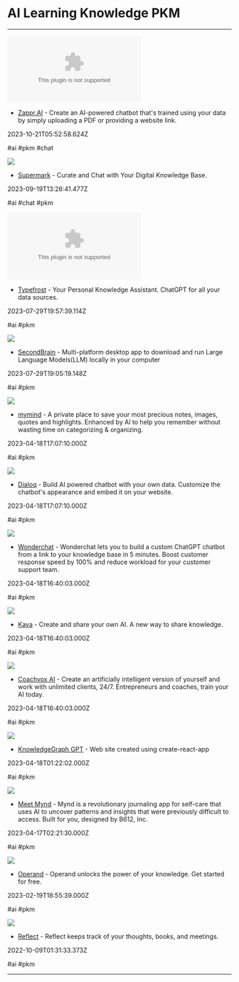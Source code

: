 # AI  Learning  Knowledge  PKM

---

![](https://rdl.ink/render/https%3A%2F%2Fzappr.ai)

- [Zappr.AI](https://zappr.ai) - Create an AI-powered chatbot that's trained using your data by simply uploading a PDF or providing a website link.

2023-10-21T05:52:58.624Z

#ai #pkm #chat

![](https://api.typedream.com/v0/document/public/761a0246-9229-41b5-aa2f-717182918440/2SSHQeFtWKKKcyz5MMNrzx3QYA1_Screen_Shot_2023-07-11_at_8_36_17_PM.png)

- [Supermark](https://www.supermark.ai) - Curate and Chat with Your Digital Knowledge Base.

2023-09-19T13:26:41.477Z

#ai #chat #pkm

![](https://rdl.ink/render/https%3A%2F%2Fwww.typefrost.com)

- [Typefrost](https://www.typefrost.com) - Your Personal Knowledge Assistant.
ChatGPT for all your data sources.

2023-07-29T19:57:39.114Z

#ai #pkm

![](https://secondbrain.sh/card.png)

- [SecondBrain](https://secondbrain.sh) - Multi-platform desktop app to download and run Large Language Models(LLM) locally in your computer

2023-07-29T19:05:19.148Z

#ai #pkm

![](https://mymind.com/wp-content/uploads/2023/05/Mymind_2023_F.jpg)

- [mymind](https://mymind.com) - A private place to save your most precious notes, images, quotes and highlights. Enhanced by AI to help you remember without wasting time on categorizing & organizing.

2023-04-18T17:07:10.000Z

#ai #pkm

![](https://dialoqai.com/images/og-image.png)

- [Dialoq](https://dialoqai.com) - Build AI powered chatbot with your own data. Customize the chatbot's appearance and embed it on your website.

2023-04-18T17:07:10.000Z

#ai #pkm

![](https://framerusercontent.com/images/WbsWOpryFHY0f1qrVKIzmI8eCs.png)

- [Wonderchat](https://wonderchat.io) - Wonderchat lets you to build a custom ChatGPT chatbot from a link to your knowledge base in 5 minutes. Boost customer response speed by 100% and reduce workload for your customer support team.

2023-04-18T16:40:03.000Z

#ai #pkm

![](https://kaya.chat/cardImage.png)

- [Kaya](https://kaya.chat) - Create and share your own AI. A new way to share knowledge.

2023-04-18T16:40:03.000Z

#ai #pkm

![](https://coachvox.ai/wp-content/uploads/2023/02/Jodie-AI-sample-1024x854.png)

- [Coachvox AI](https://coachvox.ai) - Create an artificially intelligent version of yourself and work with unlimited clients, 24/7. Entrepreneurs and coaches, train your AI today.

2023-04-18T16:40:03.000Z

#ai #pkm

![](https://rdl.ink/render/https%3A%2F%2Fcelebrated-kitten-367f1f.netlify.app)

- [KnowledgeGraph GPT](https://celebrated-kitten-367f1f.netlify.app) - Web site created using create-react-app

2023-04-18T01:22:02.000Z

#ai #pkm

![](https://dv5v2qpwm7juo.cloudfront.net/marketing/graph-image-for-mynd.png)

- [Meet Mynd](https://www.mynd.so) - Mynd is a revolutionary journaling app for self-care that uses AI to uncover patterns and insights that were previously difficult to access. Built for you, designed by B612, Inc.

2023-04-17T02:21:30.000Z

#ai #pkm

![](https://operand.ai/opengraph-image.png)

- [Operand](https://operand.ai) - Operand unlocks the power of your knowledge. Get started for free.

2023-02-19T18:55:39.000Z

#ai #pkm

![](https://site.reflect.app/home/build/q-11289093.jpeg)

- [Reflect](https://reflect.app) - Reflect keeps track of your thoughts, books, and meetings.

2022-10-09T01:31:33.373Z

#ai #pkm

---

